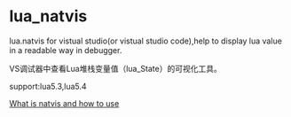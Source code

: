 # lua_natvis
lua.natvis for vistual studio(or vistual studio code),help to display lua value in a readable way in debugger.

VS调试器中查看Lua堆栈变量值（lua_State）的可视化工具。

support:lua5.3,lua5.4

[What is natvis and how to use](https://www.google.com/search?q=natvis)
